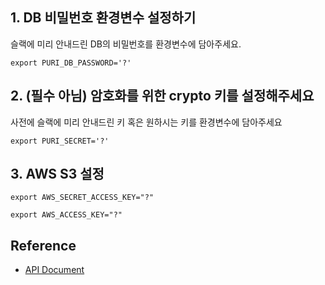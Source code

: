 ## 1. DB 비밀번호 환경변수 설정하기

슬랙에 미리 안내드린 DB의 비밀번호를 환경변수에 담아주세요.

```
export PURI_DB_PASSWORD='?'
```

## 2. (필수 아님) 암호화를 위한 crypto 키를 설정해주세요

사전에 슬랙에 미리 안내드린 키 혹은 원하시는 키를 환경변수에 담아주세요

```
export PURI_SECRET='?'
```

## 3. AWS S3 설정

```
export AWS_SECRET_ACCESS_KEY="?"
```

```
export AWS_ACCESS_KEY="?"
```

## Reference

- [API Document](https://documenter.getpostman.com/view/11512421/T1LSBR94?version=latest)
